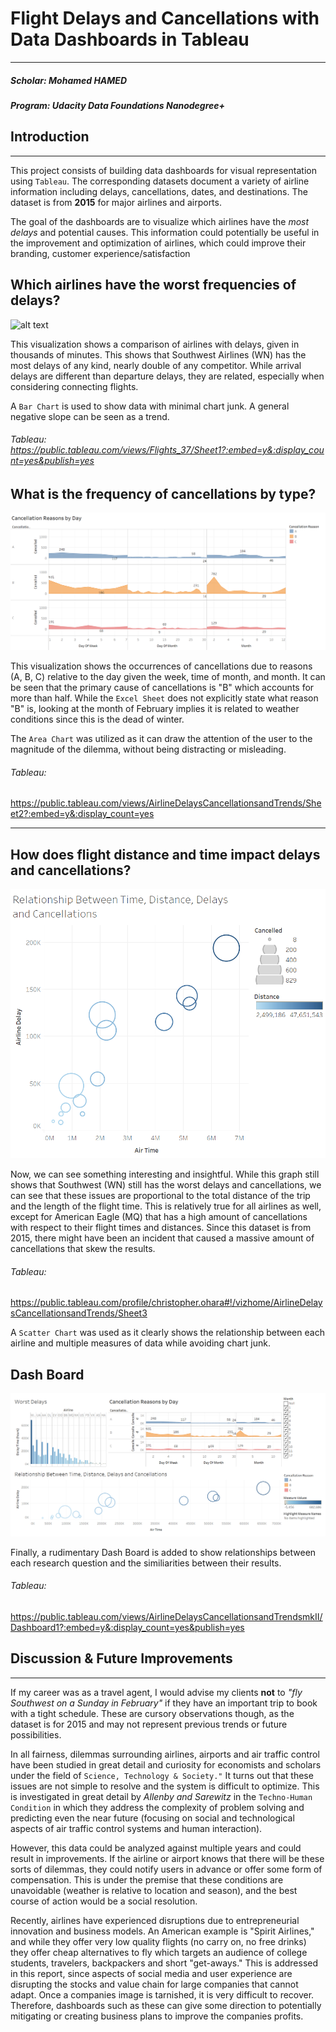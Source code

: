 # Flight Delays and Cancellations with Data Dashboards in Tableau
___


##### Scholar: Mohamed HAMED
##### Program: Udacity Data Foundations Nanodegree+



[//]: # (Image References)

[image1]: https://user-images.githubusercontent.com/96214618/161447425-6a78c8b8-e142-4df2-867f-7526ecec4c42.png?raw=true?raw=true
[image2]: https://github.com/Ohara124c41/DFND-Flight-Delays-and-Cancellations/blob/master/images/010.png?raw=true?raw=true
[image3]: https://github.com/Ohara124c41/DFND-Flight-Delays-and-Cancellations/blob/master/images/009.png?raw=true?raw=true
[image4]: https://github.com/Ohara124c41/DFND-Flight-Delays-and-Cancellations/blob/master/images/007.png?raw=true?raw=true


## Introduction

___

This project consists of building data dashboards for visual representation using ```Tableau```. The corresponding datasets document a variety of airline information including delays, cancellations, dates, and destinations. The dataset is from **2015** for major airlines and airports.

The goal of the dashboards are to visualize which airlines have the *most delays* and potential causes. This information could potentially be useful in the improvement and optimization of airlines, which could improve their branding, customer experience/satisfaction



## Which airlines have the worst frequencies of delays?
![alt text][image1]

This visualization shows a comparison of airlines with delays, given in thousands of minutes. This shows that Southwest Airlines (WN) has the most delays of any kind, nearly double of any competitor. While arrival delays are different than departure delays, they are related, especially when considering connecting flights.  

A ```Bar Chart``` is used to show data with minimal chart junk. A general negative slope can be seen as a trend.

###### Tableau: https://public.tableau.com/views/Flights_37/Sheet1?:embed=y&:display_count=yes&publish=yes

## What is the frequency of cancellations by type?
![alt text][image2]

This visualization shows the occurrences of cancellations due to reasons (A, B, C) relative to the day given the week, time of month, and month. It can be seen that the primary cause of cancellations is "B" which accounts for more than half. While the ```Excel Sheet``` does not explicitly state what reason "B" is, looking at the month of February implies it is related to weather conditions since this is the dead of winter.

The ```Area Chart``` was utilized as it can draw the attention of the user to the magnitude of the dilemma, without being distracting or misleading.

###### Tableau:
https://public.tableau.com/views/AirlineDelaysCancellationsandTrends/Sheet2?:embed=y&:display_count=yes
___

## How does flight distance and time impact delays and cancellations?
![alt text][image3]

Now, we can see something interesting and insightful. While this graph still shows that Southwest (WN) still has the worst delays and cancellations, we can see that these issues are proportional to the total distance of the trip and the length of the flight time. This is relatively true for all airlines as well, except for American Eagle (MQ) that has a high amount of cancellations with respect to their flight times and distances. Since this dataset is from 2015, there might have been an incident that caused a massive amount of cancellations that skew the results.

###### Tableau:
https://public.tableau.com/profile/christopher.ohara#!/vizhome/AirlineDelaysCancellationsandTrends/Sheet3

A ```Scatter Chart``` was used as it clearly shows the relationship between each airline and multiple measures of data while avoiding chart junk.

## Dash Board
![alt text][image4]

Finally, a rudimentary Dash Board is added to show relationships between each research question and the similiarities between their results.

###### Tableau:
https://public.tableau.com/views/AirlineDelaysCancellationsandTrendsmkII/Dashboard1?:embed=y&:display_count=yes&publish=yes



## Discussion & Future Improvements
___

If my career was as a travel agent, I would advise my clients **not** to *"fly Southwest on a Sunday in February"* if they have an important trip to book with a tight schedule. These are cursory observations though, as the dataset is for 2015 and may not represent previous trends or future possibilities.

In all fairness, dilemmas surrounding airlines, airports and air traffic control have been studied in great detail and curiosity for economists and scholars under the field of ```Science, Technology & Society."``` It turns out that these issues are not simple to resolve and the system is difficult to optimize. This is investigated in great detail by *Allenby and Sarewitz* in the ```Techno-Human Condition``` in which they address the complexity of problem solving and predicting even the near future (focusing on social and technological aspects of air traffic control systems and human interaction).

However, this data could be analyzed against multiple years and could result in improvements. If the airline or airport knows that there will be these sorts of dilemmas, they could notify users in advance or offer some form of compensation. This is under the premise that these conditions are unavoidable (weather is relative to location and season), and the best course of action would be a social resolution.

Recently, airlines have experienced disruptions due to entrepreneurial innovation and business models. An American example is "Spirit Airlines," and while they offer very low quality flights (no carry on, no free drinks) they offer cheap alternatives to fly which targets an audience of college students, travelers, backpackers and short "get-aways." This is addressed in this report, since aspects of social media and user experience are disrupting the stocks and value chain for large companies that cannot adapt. Once a companies image is tarnished, it is very difficult to recover. Therefore, dashboards such as these can give some direction to potentially mitigating or creating business plans to improve the companies profits.
